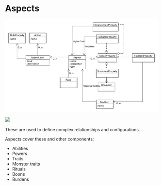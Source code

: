 # Aspects

![](../img/diagram/character_aspect.png)

![](../img/diagram/aspect_hierarchy.png)

These are used to define complex relationships and configurations.

Aspects cover these and other components:

* Abilities
* Powers
* Traits
* Monster traits
* Rituals
* Boons
* Burdens
